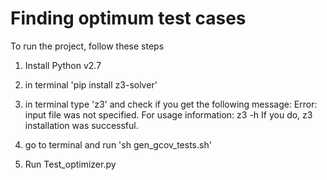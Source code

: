 # Finding optimum test cases

To run the project, follow these steps 
1. Install Python v2.7
2. in terminal 'pip install z3-solver'

3. in terminal type 'z3' and check if you get the following message:
    Error: input file was not specified.
    For usage information: z3 -h
If you do, z3 installation was successful.


3. go to terminal and run 'sh gen_gcov_tests.sh'
4. Run Test_optimizer.py
